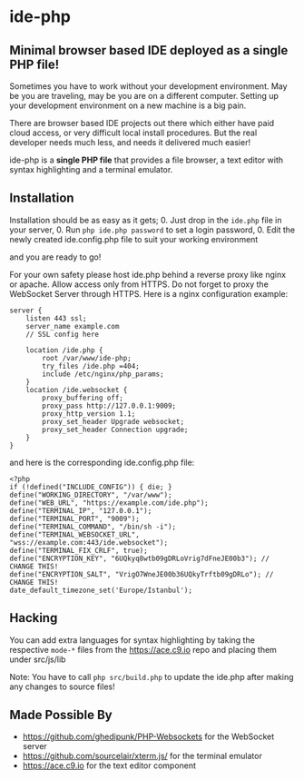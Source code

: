 # ide-php
## Minimal browser based IDE deployed as a single PHP file!

Sometimes you have to work without your development environment.
May be you are traveling, may be you are on a different computer.
Setting up your development environment on a new machine is a big pain.

There are browser based IDE projects out there which either have paid cloud access, or very difficult local install procedures. But the real developer needs much less, and needs it delivered much easier!

ide-php is a __single PHP file__ that provides a file browser, a text editor with syntax highlighting and a terminal emulator.

## Installation
Installation should be as easy as it gets;
 0. Just drop in the `ide.php` file in your server, 
 0. Run `php ide.php password` to set a login password,
 0. Edit the newly created ide.config.php file to suit your working environment

and you are ready to go!

For your own safety please host ide.php behind a reverse proxy like nginx or apache. Allow access only from HTTPS. Do not forget to proxy the WebSocket Server
through HTTPS. Here is a nginx configuration example:
```
server {
    listen 443 ssl;
    server_name example.com
    // SSL config here
    
   	location /ide.php {
   		root /var/www/ide-php;
   		try_files /ide.php =404;
   		include /etc/nginx/php_params;
   	}
   	location /ide.websocket {
   		proxy_buffering off;
   		proxy_pass http://127.0.0.1:9009;
   		proxy_http_version 1.1;
   		proxy_set_header Upgrade websocket;
   	    proxy_set_header Connection upgrade;
   	}
}
```
and here is the corresponding ide.config.php file:
```
<?php
if (!defined("INCLUDE_CONFIG")) { die; }
define("WORKING_DIRECTORY", "/var/www");
define("WEB_URL", "https://example.com/ide.php");
define("TERMINAL_IP", "127.0.0.1");
define("TERMINAL_PORT", "9009");
define("TERMINAL_COMMAND", "/bin/sh -i");
define("TERMINAL_WEBSOCKET_URL", "wss://example.com:443/ide.websocket");
define("TERMINAL_FIX_CRLF", true);
define("ENCRYPTION_KEY", "6UQkyq8wtb09gDRLoVrig7dFneJE00b3"); // CHANGE THIS!
define("ENCRYPTION_SALT", "VrigO7WneJE00b36UQkyTrftb09gDRLo"); // CHANGE THIS!
date_default_timezone_set('Europe/Istanbul');
```
## Hacking
You can add extra languages for syntax highlighting by taking the respective `mode-*` files from the https://ace.c9.io repo and placing them under src/js/lib

Note: You have to call `php src/build.php` to update the ide.php after making any changes to source files!

## Made Possible By
* https://github.com/ghedipunk/PHP-Websockets for the WebSocket server
* https://github.com/sourcelair/xterm.js/ for the terminal emulator
* https://ace.c9.io for the text editor component
